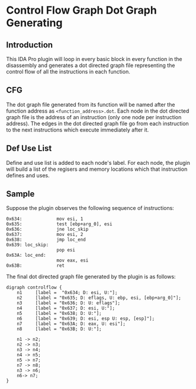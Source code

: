 # Control Flow Graph Dot Graph Generating

## Introduction

This IDA Pro plugin will loop in every basic block in every function in the disassembly and generates a dot directed graph file representing the control flow of all the instructions in each function.

## CFG

The dot graph file generated from its function will be named after the function address as `<function_address>.dot`. Each node in the dot directed graph file is the address of an instruction (only one node per instruction address). The edges in the dot directed graph file go from each instruction to the next instructions which execute immediately after it.

## Def Use List

Define and use list is added to each node's label. For each node, the plugin will build a list of the regisers and memory locations which that instruction defines and uses. 

## Sample

Suppose the plugin observes the following sequence of instructions:

```
0x634:             mov esi, 1 
0x635:             test [ebp+arg_0], esi
0x636:             jne loc_skip
0x637:             mov esi, 2
0x638:             jmp loc_end
0x639: loc_skip:
                   pop esi
0x63A: loc_end:
                   mov eax, esi
0x63B:             ret
```

The final dot directed graph file generated by the plugin is as follows:

```
digraph controlflow {
    n1     [label =  "0x634; D: esi, U:"];
    n2     [label = "0x635; D: eflags, U: ebp, esi, [ebp+arg_0]"];
    n3     [label = "0x636; D: U: eflags"];
    n4     [label = "0x637; D: esi, U:"];
    n5     [label = "0x638; D: U:"];
    n6     [label = "0x639; D: esi, esp U: esp, [esp]"];
    n7     [label = "0x63A; D: eax, U: esi"];
    n8     [label = "0x63B; D: U:"];

    n1 -> n2;
    n2 -> n3;
    n3 -> n4;
    n4 -> n5;
    n5 -> n7;
    n7 -> n8;
    n3 -> n6;
    n6-> n7;
}
```

